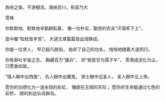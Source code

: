 吞舟之鱼，不游细流。海纳百川，有容乃大

雪峰


你默默地、默默地辛勤耕耘着，
像一位朴实、勤劳的农夫“汗滴禾下土”，

盘中餐“粒粒皆辛苦”，
大道文章篇篇皆血泪铸成。

你是一位贤人，
早已超凡脱俗，
抛却了自己的功名，
悄悄地随着大道而行。

你有吞吐宇宙之志，
胸藏百万“雄兵”，
却“俯首甘为孺子牛”，
零落成泥化为尘，只愿香如故。

“情人眼中出西施”，
仇人眼中出魔鬼，
贤士眼中见圣人，
圣人眼中见上帝。

愿你的功德化为一道永恒的彩虹，
镶嵌在无垠的天际；
愿你的生命能通过七色的彩桥，
顺利到达仙岛群岛。



